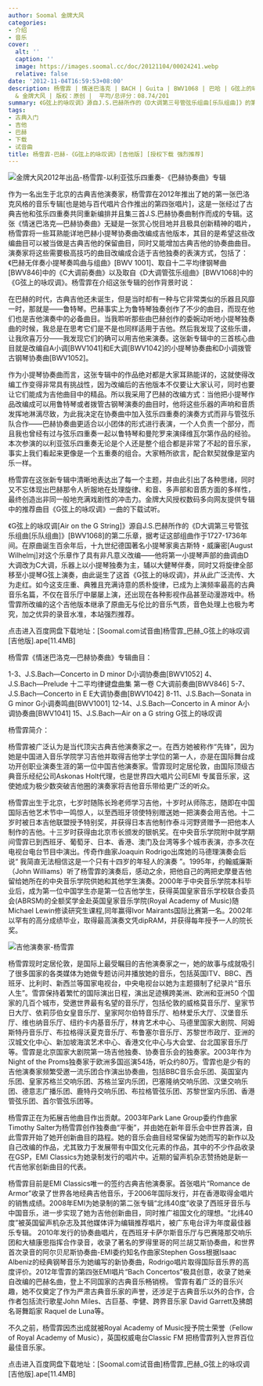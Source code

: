 ```yaml
---
author: Soomal 金牌大风
categories:
- 介绍
- 音乐
cover:
  alt: ''
  caption: ''
  image: https://images.soomal.cc/doc/20121104/00024241.webp
  relative: false
date: '2012-11-04T16:59:53+08:00'
description: 杨雪霏 | 情迷巴洛克 | BACH | Guita | BWV1068 | 巴哈 | G弦上的咏叹调 | G弦之歌 | 源自：www.soomal.com
  & 金牌大风 | 版权：原创 |  平均/总评分：08.74/201
summary: 《G弦上的咏叹调》源自J.S.巴赫所作的《D大调第三号管弦乐组曲[乐队组曲]》的第二乐章，杨雪霏所改编的这个吉他版本继承了原曲无与伦比的音乐气质，音色处理上也极为考究，加之优异的录音水准，本站强烈推荐。
tags:
- 古典入门
- 吉他
- 巴赫
- 下载
- 试音曲
title: 杨雪霏-巴赫-《G弦上的咏叹调》[吉他版] [授权下载 强烈推荐]
---
```


![金牌大风2012年出品-杨雪霏-以利亚弦乐四重奏-《巴赫协奏曲》专辑](https://images.soomal.cc/doc/20121104/00024239.webp)



作为一名出生于北京的古典吉他演奏家，杨雪霏在2012年推出了她的第一张巴洛克风格的音乐专辑[也是她与百代唱片合作推出的第四张唱片]，这是一张经过了古典吉他和弦乐四重奏共同重新编排并且集三首J.S.巴赫协奏曲制作而成的专辑。这张《情迷巴洛克―巴赫协奏曲》无疑是一张赏心悦目地并且极具创新精神的唱片，杨雪霏将一些耳熟能详地巴赫小提琴协奏曲改编成吉他版本，其目的是希望这些改编曲目可以被当做是古典吉他的保留曲目，同时又能增加古典吉他的协奏曲曲目。演奏家将这些需要极高技巧的曲目改编成合适于吉他独奏的表演方式，包括了：《巴赫无伴奏小提琴奏鸣曲与组曲》[BWV 1001]、取自十二平均律钢琴曲[BWV846]中的《C大调前奏曲》以及取自《D大调管弦乐组曲》[BWV1068]中的《G弦上的咏叹调》。杨雪霏在介绍这张专辑的创作背景时说：


在巴赫的时代，古典吉他还未诞生，但是当时却有一种与它非常类似的乐器且风靡一时，那就是――鲁特琴。巴赫事实上为鲁特琴独奏创作了不少的曲目，而现在他们也是吉他演奏中的必备曲目。当我聆听那些由巴赫创作的委婉动听地小提琴独奏曲的时候，我总是在思考它们是不是也同样适用于吉他。然后我发现了这些乐谱，让我欣喜万分――我发现它们的确可以用吉他来演奏。这张新专辑中的三首核心曲目就是改编自A小调[BWV1041]和E大调[BWV1042]的小提琴协奏曲和D小调拨管古钢琴协奏曲[BWV1052]。

作为小提琴协奏曲而言，这张专辑中的作品绝对都是大家耳熟能详的，这就使得改编工作变得非常具有挑战性，因为改编后的吉他版本不仅要让大家认可，同时也要让它们能成为吉他曲目中的精品。所以我采用了巴赫的改编方式：当他把小提琴作品改编成可以用鲁特琴或者拨管古钢琴演奏的曲目时，他将这些乐器的声响和音质发挥地淋漓尽致，为此我决定在协奏曲中加入弦乐四重奏的演奏方式而非与管弦乐队合作――巴赫协奏曲更适合以小团体的形式进行表演，一个人负责一个部分，而且我也曾经有过与弦乐四重奏一起以鲁特琴和曼陀罗来演绎维瓦尔第作品的经验。本次参演的以利亚弦乐四重奏无论是个人还是整个组合都是非常了不起的音乐家，事实上我们看起来更像是一个五重奏的组合。大家畅所欲言，配合默契就像是室内乐一样。


杨雪霏在这张新专辑中清晰地表达出了每一个主题，并由此引出了各种思绪，同时又不忘体现出巴赫那令人折服地在处理旋律、和音、多声部和音质方面的多样性，最终创造出非同一般地充满戏剧性的冲击力。金牌大风授权数码多向网友提供专辑中的推荐曲目《G弦上的咏叹调》一曲的下载试听。

《G弦上的咏叹调[Air on the G String]》源自J.S.巴赫所作的《D大调第三号管弦乐组曲[乐队组曲]》[BWV1068]的第二乐章，据考证这部组曲作于1727-1736年间。在原曲诞生百余年后，十九世纪德国著名小提琴家奥古斯特・威廉密[August Wilhelmj]对这个乐章作了具有非凡意义改编――他将第一小提琴声部的曲调由D大调改为C大调，乐器上以小提琴独奏为主，辅以大健琴伴奏，同时又将旋律全部移至小提琴G弦上演奏，由此诞生了这首《G弦上的咏叹调》，并从此广泛流传、大为走红。如今这支庄重、典雅且充满诗意的质朴旋律，已成为上演频率最高的古典音乐名篇，不仅在音乐厅中屡屡上演，还出现在各种影视作品甚至动漫游戏中。杨雪霏所改编的这个吉他版本继承了原曲无与伦比的音乐气质，音色处理上也极为考究，加之优异的录音水准，本站强烈推荐。


点击进入百度网盘下载地址：[Soomal.com试音曲]杨雪霏_巴赫_G弦上的咏叹调[吉他版].ape[11.4MB]


杨雪霏《情迷巴洛克―巴赫协奏曲》专辑曲目：


1-3、J.S.Bach―Concerto in D minor D小调协奏曲[BWV1052]
4、J.S.Bach―Prelude 十二平均律键盘曲集 第一卷 C大调前奏曲[BWV846]
5-7、J.S.Bach―Concerto in E E大调协奏曲[BWV1042]
8-11、J.S.Bach―Sonata in G minor G小调奏鸣曲[BWV1001]
12-14、J.S.Bach―Concerto in A minor A小调协奏曲[BWV1041]
15、J.S.Bach―Air on a G string G弦上的咏叹调


杨雪霏简介：

杨雪霏被广泛认为是当代顶尖古典吉他演奏家之一。在西方她被称作“先锋”，因为她是中国进入音乐学院学习吉他并取得吉他学士学位的第一人，亦是在国际舞台成功开创职业演奏生涯的第一位中国吉他演奏家。雪霏现时定居伦敦，由国际顶级古典音乐经纪公司Askonas Holt代理，也是世界四大唱片公司EMI 专属音乐家，这使她成为极少数突破吉他圈的演奏家将吉他音乐带给更广泛的听众。

杨雪霏出生于北京，七岁时随陈长玲老师学习吉他，十岁时从师陈志，随即在中国国际吉他艺术节中一鸣惊人，以至西班牙领使特别赠送她一把演奏会用吉他。十二岁时被日本吉他联盟授予特别奖，并获得日本吉他制作泰斗河野贤赠予一把他本人制作的吉他。十三岁时获得由北京市长颁发的银帆奖。在中央音乐学院附中就学期间雪霏已到西班牙、葡萄牙、日本、香港、澳门及台湾等多个城市表演，亦多次在电视台电台节目中演出。传奇作曲家Joaquin Rodrigo出席她的马德理演奏会后说“ 我简直无法相信这是一个只有十四岁的年轻人的演奏 ”。1995年，约翰威廉斯（John Williams）听了杨雪霏的演奏后，感动之余，把他自己的两把史摩曼吉他留给她所在的中央音乐学院供她和其他学生演奏。2000年于中央音乐学院本科毕业后，成为第一位中国学生亦是第一位吉他学生，获得英国皇家音乐学校联合委员会(ABRSM)的全额奖学金赴英国皇家音乐学院(Royal Academy of Music)随Michael Lewin修读研究生课程,同年赢得Ivor Mairants国际比赛第一名。2002年以罕有的高分成绩毕业，取得最高演奏文凭dipRAM，并获得每年授予一人的院长奖。

![吉他演奏家-杨雪霏](https://images.soomal.cc/doc/20121104/00024240.webp)





杨雪霏现时定居伦敦，是国际上最受瞩目的吉他演奏家之一，她的故事与成就吸引了很多国家的各类媒体为她做专题访问并播放她的音乐，包括英国ITV、BBC、西班牙、比利时、新西兰等国家电视台，中央电视台以她为主题摄制了纪录片“音乐人生”。雪霏保持着繁忙的国际演出日程，演出足迹横跨美洲、欧洲和亚洲50 个国家的几百个城市，受邀世界最有名望的音乐厅，包括伦敦的威格莫音乐厅、皇家节日大厅、依莉莎伯女皇音乐厅、皇家阿尔伯特音乐厅、柏林爱乐大厅、汉堡音乐厅、维也纳音乐厅、纽约卡内基音乐厅，林肯艺术中心、马德里国家大剧院、阿姆斯特丹音乐厅、布拉格得沃夏克音乐厅、布鲁塞尔音乐厅、苏黎世市政厅、亚洲的汉城文化中心、新加坡海滨艺术中心、香港文化中心与大会堂、台北国家音乐厅等。雪霏是北京国家大剧院第一场吉他独奏、协奏音乐会的独奏家。2003年作为Night of the Proms独奏家于欧洲多国巡演54场，听众约80万。雪霏也是少有的吉他演奏家频繁受邀一流乐团合作演出协奏曲，包括BBC音乐会乐团、英国室内乐团、皇家苏格兰交响乐团、苏格兰室内乐团，巴塞隆纳交响乐团、汉堡交响乐团、德意志广播乐团、鹿特丹交响乐团、布拉格管弦乐团、苏黎世室内乐团、香港管弦乐团、首尔管弦乐团等。

杨雪霏正在为拓展吉他曲目作出贡献。2003年Park Lane Group委约作曲家Timothy Salter为杨雪霏创作独奏曲“平衡”，并由她在新年音乐会中世界首演，自此雪霏开始了她开创新曲目的路程。她的音乐会曲目经常保留为她而写的新作以及自己改编的作品，尤其致力于发展带有中国文化元素的作品，其中的不少作品收录在GSP，EMI Classics为她录制发行的唱片中。近期的留声机杂志赞扬她是新一代吉他家创新曲目的代表。

杨雪霏目前是EMI Classics唯一的签约古典吉他演奏家。首张唱片“Romance de Armor”收录了世界各地经典吉他音乐，于2006年国际发行，并在香港取得金唱片的销售成绩。2008年EMI为她录制的第二张专辑“北纬40度”收录了西班牙音乐与中国音乐，进一步实现了她为吉他创新曲目，同时推广祖国文化的理想。“北纬40度”被英国留声机杂志及其他媒体评为编辑推荐唱片，被广东电台评为年度最佳器乐专辑。 2010年发行的协奏曲唱片，在西班牙卡萨尔斯音乐厅与巴赛隆那交响乐团和大植康思指挥合作录音，收录了著名的罗得里哥的阿兰胡艾斯协奏曲，和世界首次录音的阿尔贝尼斯协奏曲-EMI委约知名作曲家Stephen Goss根据Isaac Albeniz的经典钢琴音乐为她编写的新协奏曲，Rodrigo唱片取得国际音乐界的高度评价。2012年雪霏的第四张EMI唱片“Bach Concertos”极具创意，收录了她亲自改编的巴赫名曲，登上不同国家的古典音乐畅销榜。
雪霏有着广泛的音乐兴趣，她不仅奠定了作为严肃古典音乐家的声誉，还涉足于古典音乐以外的合作，合作者包括流行歌星John Miles、古巨基、李健、跨界音乐家 David Garrett及拂朗名哥舞蹈家 Raquel de Luna等。

不久之前，杨雪霏因杰出成就被Royal Academy of Music授予院士荣誉（Fellow of Royal Academy of Music），英国权威电台Classic FM 把杨雪霏列入世界百位最佳音乐家。


点击进入百度网盘下载地址：[Soomal.com试音曲]杨雪霏_巴赫_G弦上的咏叹调[吉他版].ape[11.4MB]